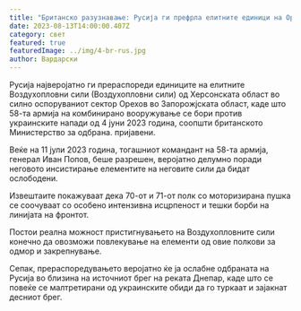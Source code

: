 ```yaml
---
title: "Британско разузнавање: Русија ги префрла елитните единици на Орехов"
date: 2023-08-13T14:00:00.407Z
category: свет
featured: true
featuredImage: ../img/4-br-rus.jpg
author: Вардарски
---
```

Русија најверојатно ги прераспореди единиците на елитните Воздухопловни сили (Воздухопловни сили) од Херсонската област во силно оспоруваниот сектор Орехов во Запорожјската област, каде што 58-та армија на комбинирано вооружување се бори против украинските напади од 4 јуни 2023 година, соопшти британското Министерство за одбрана. пријавени.

Веќе на 11 јули 2023 година, тогашниот командант на 58-та армија, генерал Иван Попов, беше разрешен, веројатно делумно поради неговото инсистирање елементите на неговите сили да бидат ослободени.

Извештаите покажуваат дека 70-от и 71-от полк со моторизирана пушка се соочуваат со особено интензивна исцрпеност и тешки борби на линијата на фронтот.

Постои реална можност пристигнувањето на Воздухопловните сили конечно да овозможи повлекување на елементи од овие полкови за одмор и закрепнување.

Сепак, прераспоредувањето веројатно ќе ја ослабне одбраната на Русија во близина на источниот брег на реката Днепар, каде што се повеќе се малтретирани од украинските обиди да го туркаат и зајакнат десниот брег.